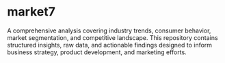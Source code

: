 # market7
A comprehensive analysis covering industry trends, consumer behavior, market segmentation, and competitive landscape. This repository contains structured insights, raw data, and actionable findings designed to inform business strategy, product development, and marketing efforts.  
